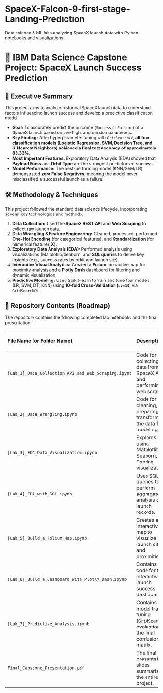 # SpaceX-Falcon-9-first-stage-Landing-Prediction
Data science &amp; ML labs analyzing SpaceX launch data with Python notebooks and visualizations.
# 🚀 IBM Data Science Capstone Project: SpaceX Launch Success Prediction

## 🌟 Executive Summary

This project aims to analyze historical SpaceX launch data to understand factors influencing launch success and develop a predictive classification model.

* **Goal:** To accurately predict the outcome (`Success` or `Failure`) of a SpaceX launch based on pre-flight and mission parameters.
* **Key Finding:** After hyperparameter tuning with `GridSearchCV`, **all four classification models (Logistic Regression, SVM, Decision Tree, and K-Nearest Neighbors) achieved a final test accuracy of approximately 83.33%**.
* **Most Important Features:** Exploratory Data Analysis (EDA) showed that **Payload Mass** and **Orbit Type** are the strongest predictors of success.
* **Model Performance:** The best-performing model (KNN/SVM/LR) demonstrated **zero False Negatives**, meaning the model never misclassified a successful launch as a failure.

## 🛠️ Methodology & Techniques

This project followed the standard data science lifecycle, incorporating several key technologies and methods:

1.  **Data Collection:** Used the **SpaceX REST API** and **Web Scraping** to collect raw launch data.
2.  **Data Wrangling & Feature Engineering:** Cleaned, processed, performed **One-Hot Encoding** (for categorical features), and **Standardization** (for numerical features $\mathbf{X}$).
3.  **Exploratory Data Analysis (EDA):** Performed analysis using visualizations (Matplotlib/Seaborn) and **SQL queries** to derive key insights (e.g., success rates by orbit and launch site).
4.  **Interactive Visual Analytics:** Created a **Folium** interactive map for proximity analysis and a **Plotly Dash** dashboard for filtering and dynamic visualization.
5.  **Predictive Modeling:** Used Scikit-learn to train and tune four models (LR, SVM, DT, KNN) using **10-fold Cross-Validation (`cv=10`)** via `GridSearchCV`.

## 📁 Repository Contents (Roadmap)

The repository contains the following completed lab notebooks and the final presentation:

| File Name (or Folder Name) | Description | Corresponding Presentation Section |
| :--- | :--- | :--- |
| `[Lab_1]_Data_Collection_API_and_Web_Scraping.ipynb` | Code for collecting raw data from the SpaceX API and performing web scraping. | Methodology: Data Collection (Slides 8-10) |
| `[Lab_2]_Data_Wrangling.ipynb` | Code for cleaning, preparing, and transforming the data for modeling. | Methodology: Data Wrangling (Slide 11) |
| `[Lab_3]_EDA_Data_Visualization.ipynb` | Explores data using Matplotlib, Seaborn, and Pandas visualizations. | Methodology: EDA (Slide 12) |
| `[Lab_4]_EDA_with_SQL.ipynb` | Uses SQL queries to perform aggregate data analysis on the launch records. | Methodology: EDA (Slide 13) |
| `[Lab_5]_Build_a_Folium_Map.ipynb` | Creates an interactive map to visualize launch sites and proximities. | Methodology: Folium Map (Slide 14) |
| `[Lab_6]_Build_a_Dashboard_with_Plotly_Dash.ipynb` | Contains the code for the interactive launch success dashboard. | Methodology: Plotly Dash (Slide 15) |
| `[Lab_7]_Predictive_Analysis.ipynb` | Contains all model training, tuning (`GridSearchCV`), evaluation, and the final confusion matrix. | Methodology: Classification (Slide 16) |
| `Final_Capstone_Presentation.pdf` | The final presentation slides summarizing the entire project. | Whole Presentation (Slides 2-46) |
